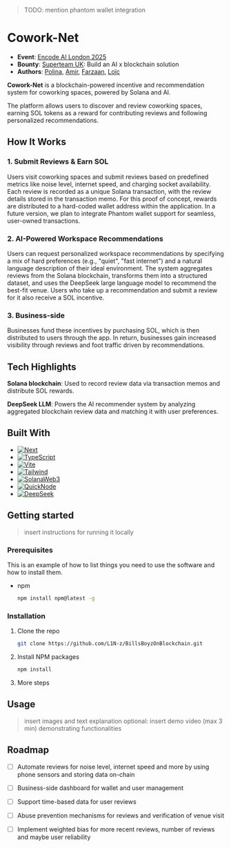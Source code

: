> TODO: mention phantom wallet integration

# Cowork-Net
- **Event**: [Encode AI London 2025](https://lu.ma/AI-London-2025)
- **Bounty**: [Superteam UK](https://bento.me/superteamuk): Build an AI x blockchain solution
- **Authors**: [Polina](https://github.com/L1N-z), [Amir](https://github.com/amirzgh), [Farzaan](https://github.com/farzaanshaikh), [Loïc](https://github.com/PeronLo)


**Cowork-Net** is a blockchain-powered incentive and recommendation system for coworking spaces, powered by Solana and AI.

The platform allows users to discover and review coworking spaces, earning SOL tokens as a reward for contributing reviews and following personalized recommendations.

## How It Works

### 1. Submit Reviews & Earn SOL

Users visit coworking spaces and submit reviews based on predefined metrics like noise level, internet speed, and charging socket availability.
Each review is recorded as a unique Solana transaction, with the review details stored in the transaction memo.
For this proof of concept, rewards are distributed to a hard-coded wallet address within the application. In a future version, we plan to integrate Phantom wallet support for seamless, user-owned transactions.

### 2. AI-Powered Workspace Recommendations

Users can request personalized workspace recommendations by specifying a mix of hard preferences (e.g., "quiet", "fast internet") and a natural language description of their ideal environment.
The system aggregates reviews from the Solana blockchain, transforms them into a structured dataset, and uses the DeepSeek large language model to recommend the best-fit venue.
Users who take up a recommendation and submit a review for it also receive a SOL incentive.

### 3. Business-side

Businesses fund these incentives by purchasing SOL, which is then distributed to users through the app.
In return, businesses gain increased visibility through reviews and foot traffic driven by recommendations.

## Tech Highlights

**Solana blockchain**: Used to record review data via transaction memos and distribute SOL rewards.

**DeepSeek LLM**: Powers the AI recommender system by analyzing aggregated blockchain review data and matching it with user preferences.

## Built With
* [![Next][Next.js]][Next-url]
* [![TypeScript][TypeScript]][TypeScript-url]
* [![Vite][Vite]][Vite-url]
* [![Tailwind][Tailwind]][Tailwind-url]
* [![SolanaWeb3][SolanaWeb3]][SolanaWeb3-url]
* [![QuickNode][QuickNode]][QuickNode-url]
* [![DeepSeek][DeepSeek]][DeepSeek-url]


## Getting started
> insert instructions for running it locally

### Prerequisites

This is an example of how to list things you need to use the software and how to install them.
* npm
  ```sh
  npm install npm@latest -g
  ```

### Installation

1. Clone the repo
   ```sh
   git clone https://github.com/L1N-z/BillsBoyzOnBlockchain.git
   ```
2. Install NPM packages
   ```sh
   npm install
   ```
3. More steps


## Usage
> insert images and text explanation
> optional: insert demo video (max 3 min) demonstrating functionalities


## Roadmap
- [ ] Automate reviews for noise level, internet speed and more by using phone sensors and storing data on-chain
- [ ] Business-side dashboard for wallet and user management
- [ ] Support time-based data for user reviews
- [ ] Abuse prevention mechanisms for reviews and verification of venue visit
- [ ] Implement weighted bias for more recent reviews, number of reviews and maybe user reliability



<!-- LINKS -->
[Next.js]: https://img.shields.io/badge/next.js-000000?style=for-the-badge&logo=nextdotjs&logoColor=white
[Next-url]: https://nextjs.org/

[TypeScript]: https://img.shields.io/badge/TypeScript-3178C6?style=for-the-badge&logo=typescript&logoColor=white
[TypeScript-url]: https://www.typescriptlang.org/

[Vite]: https://img.shields.io/badge/Vite-646CFF?style=for-the-badge&logo=vite&logoColor=white
[Vite-url]: https://vitejs.dev/

[Tailwind]: https://img.shields.io/badge/Tailwind_CSS-38B2AC?style=for-the-badge&logo=tailwind-css&logoColor=white
[Tailwind-url]: https://tailwindcss.com/

[QuickNode]: https://img.shields.io/badge/QuickNode-26C281?style=for-the-badge&logo=quicknode&logoColor=white
[QuickNode-url]: https://www.quicknode.com/

[DeepSeek]: https://img.shields.io/badge/DeepSeek-4B0082?style=for-the-badge&logo=quicknode&logoColor=white
[DeepSeek-url]: https://deepseek.com/

[SolanaWeb3]: https://img.shields.io/badge/Solana_Web3.js-9945FF?style=for-the-badge&logo=solana&logoColor=white
[SolanaWeb3-url]: https://solana-labs.github.io/solana-web3.js/
